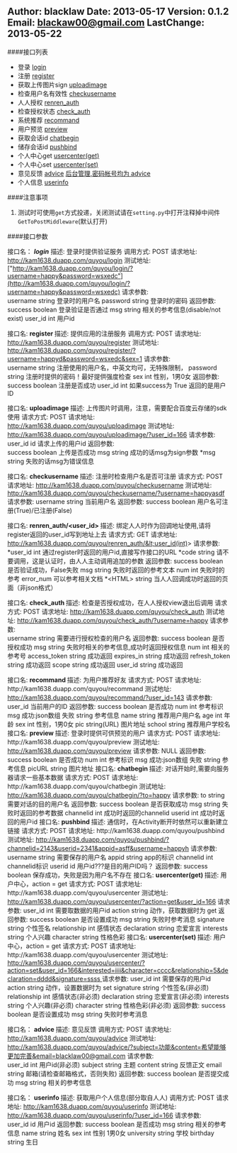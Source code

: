 Author:  	blacklaw 
Date:		2013-05-17 
Version:		0.1.2 
Email:		blackaw00@gmail.com 
LastChange:	2013-05-22 
---------------------------------------------

####接口列表
* 登录  			[login](#login) 
* 注册  			[register](#register) 
* 获取上传图片sign  [uploadimage](#uploadimage) 
* 检查用户名有效性  [checkusername](#checkusername) 
* 人人授权  		  [renren_auth](#renren_auth) 
* 检查授权状态  	[check_auth](#check_auth)
* 系统推荐  		[recommand](#recommand)
* 用户预览		[preview](#preview)
* 获取会话id  		[chatbegin](#chatbegin)
* 储存会话id  		[pushbind](#pushbind)
* 个人中心get		[usercenter(get)](#usercenter_get)
* 个人中心set		[usercenter(set)](#usercente_set)
* 意见反馈		[advice](#advice)    [后台管理,密码帐号均为 advice]("http://kam1638.duapp.com/admin/quyou/advice/")
* 个人信息		[userinfo](#userinfo)

####注意事项
1. 测试时可使用`get`方式投递，关闭测试请在`setting.py`中打开注释掉中间件 `GetToPostMiddleware`(默认打开)

####接口参数


接口名： ***login***
描述:		登录时提供验证服务
调用方式:	POST
请求地址:	http://kam1638.duapp.com/quyou/login
测试地址:	  ["http://kam1638.duapp.com/quyou/login/?username=happy&password=wsxedc"](http://kam1638.duapp.com/quyou/login/?username=happy&password=wsxedc)
请求参数:	
			username	string	登录时的用户名
			password	string 	登录时的密码
返回参数:
			success 	boolean	登录验证是否通过
			msg			string	相关的参考信息(disable/not exist)
			user_id		int 	用户id

  <a id="register"/>接口名:	<b class ='api_title'> register </b>
描述:		提供应用的注册服务
调用方式:	POST
请求地址:	http://kam1638.duapp.com/quyou/register
测试地址:	  <a href="http://kam1638.duapp.com/quyou/register/?username=happyd&password=wsxedc&sex=1">http://kam1638.duapp.com/quyou/register/?username=happyd&password=wsxedc&sex=1</a>
请求参数:	
			username	string	注册使用的用户名，中英文均可，无特殊限制，
			password 	string	注册时提供的密码！最好提供强度检查
			sex 		int		性别，1男0女
返回参数:
			success		boolean	注册是否成功
			user_id		int		如果success为 True 返回的是用户ID


<a id ="uploadimage">接口名:	<b class ='api_title'> uploadimage </b>
描述:		上传图片时调用，注意，需要配合百度云存储的sdk使用
请求方式:	POST
请求地址:	http://kam1638.duapp.com/quyou/uploadimage
测试地址:	<a href="http://kam1638.duapp.com/quyou/uploadimage/?user_id=166">http://kam1638.duapp.com/quyou/uploadimage/?user_id=166</a>
请求参数:	
			user_id 	id	   请求上传的用户id
返回参数:	
			success		boolean	上传是否成功
			msg			string  成功的话msg为sign参数
			*msg		string  失败的话msg为错误信息


  <a id ="checkusername"/>接口名:	<b class ='api_title'> checkusername </b>
描述:		注册时检查用户名是否可注册
请求方式:	POST
请求地址:	http://kam1638.duapp.com/quyou/checkusername
测试地址:	  <a href="http://kam1638.duapp.com/quyou/checkusername/?username=happyasdf">http://kam1638.duapp.com/quyou/checkusername/?username=happyasdf</a>
请求参数:
			username	string		当前用户名
返回参数:
			success 	boolean		用户名可注册(True)/已注册(False)
        

  <a id ="renren_auth"/>接口名:	<b class ='api_title'> renren_auth/&lt;user_id&gt; </b>
描述:		绑定人人时作为回调地址使用,请将register返回的user_id写到地址上去
请求方式:	GET
请求地址:	http://kam1638.duapp.com/quyou/renren_auth/&lt;user_id(int)&gt;
请求参数:	
			*user_id	int			通过register时返回的用户id,直接写作接口的URL
			*code		string		请不要调用，这是认证时，由人人主动调用追加的参数
返回参数:
			success		boolean		是否验证成功，False失败
			msg			string		失败时返回的参考文本
			num			int			失败时的参考 error_num 可以参考相关文档
			*&lt;HTML&gt;		string		当人人回调成功时返回的页面（非json格式）

    
  <a id ="check_auth"/>接口名:	 <b class ='api_title'> check_auth </b>
描述:		检查是否授权成功，在人人授权view退出后调用
请求方式:	POST
请求地址:	http://kam1638.duapp.com/quyou/check_auth
测试地址:	  <a href="http://kam1638.duapp.com/quyou/check_auth/?username=happy">http://kam1638.duapp.com/quyou/check_auth/?username=happy</a>
请求参数:	
			username 	string		需要进行授权检查的用户名
返回参数:
			success		boolean		是否授权成功
			msg			string		失败时相关的参考信息,成功时返回授权信息
			num         int		    相关的参考号
  			access_token 	string     成功返回
			expires_in		string     成功返回
			refresh_token	string     成功返回
			scope 	        string     成功返回
			user_id 	    string     成功返回

		
  <a id ="recommand"/>
接口名:	<b class ='api_title'> recommand </b>
描述:		为用户推荐好友
请求方式:	POST
请求地址:	http://kam1638.duapp.com/quyou/recommand
测试地址:	  <a href="http://kam1638.duapp.com/quyou/recommand/?user_id=143">http://kam1638.duapp.com/quyou/recommand/?user_id=143</a>
请求参数:	
			user_id 	当前用户的ID
返回参数:	
  		success		boolean		是否成功
  		num 		int			参考标识
  		msg	成功:json数组		失败 string 参考信息
				name	string		推荐用户用户名
				age		int			年龄
				sex		int			性别，1男0女
				pic		string(URL)	图片地址 
				school	string		推荐用户学校名
  
  
  <a id ="preview"/>
接口名:	<b class ='api_title'> preview </b>
描述:		登录时提供可供预览的用户
请求方式:	POST
请求地址:	http://kam1638.duapp.com/quyou/preview
测试地址:	  <a href="http://kam1638.duapp.com/quyou/preview">http://kam1638.duapp.com/quyou/preview</a>
请求参数:	NULL
返回参数:	
  		success		boolean		是否成功
  		num 		int			参考标识
  		msg	成功:json数组		失败 string 参考信息
				picURL string	图片地址
  
  
  <a id ="chatbegin"/>
接口名:	<b class ='api_title'> chatbegin </b>
描述:		对话开始时,需要向服务器请求一些基本数据
请求方式: 	POST
请求地址:	http://kam1638.duapp.com/quyou/chatbegin
测试地址:	  <a href="http://kam1638.duapp.com/quyou/chatbegin/?to=happy">http://kam1638.duapp.com/quyou/chatbegin/?to=happy</a>
请求参数:	
			to 		string		需要对话的目的用户名
返回参数:
			success 	boolean 	是否获取成功
			msg			string		失败时返回的参考数据
			channelid	int			成功时返回的channelid
 			userid		int			成功时返回的用户id

  <a id="pushbind"/>
接口名:	<b class ='api_title'> pushbind </b>
描述:		通信时，在Activity断开时依然可以重新建立链接
请求方式:	POST
请求地址:	http://kam1638.duapp.com/quyou/pushbind
测试地址:	  <a href="http://kam1638.duapp.com/quyou/pushbind/?channelid=2143&userid=2341&appid=asff&username=happyh">http://kam1638.duapp.com/quyou/pushbind/?channelid=2143&userid=2341&appid=asff&username=happyh</a>
请求参数:
			username	string		需要保存的用户名
			appid		string		app的标识
			channelid	int			channelid标识
			userid		id			用户id???是目的用户ID吗？
返回参数:
			success		boolean		保存成功，失败是因为用户名不存在 

<a id="usercenter_get"/>
接口名:	<b class ='api_title'> usercenter(get) </b>
描述:		用户中心，action = get
请求方式:	POST
请求地址:	http://kam1638.duapp.com/quyou/usercenter
测试地址:	  <a href="http://kam1638.duapp.com/quyou/usercenter/?action=get&user_id=166">http://kam1638.duapp.com/quyou/usercenter/?action=get&user_id=166</a>
请求参数:
			user_id		int		需要取数据的用户id
			action		string		动作，获取数据时为 get
返回参数:
  			success			boolean		是否设置成功
  			msg				string		失败时参考消息
			signature		string	个性签名
  			relationship	int		感情状态
			declaration		string	恋爱宣言
			interests		string	个人兴趣 
			character		string 	性格色彩

  <a id="usercenter_set"/>
接口名:	<b class ='api_title'> usercenter(set) </b>
描述:		用户中心，action = get
请求方式:	POST
请求地址:	http://kam1638.duapp.com/quyou/usercenter
测试地址:	  <a href="http://kam1638.duapp.com/quyou/usercenter/?action=set&user_id=166&interested=iiii&character=cccc&relationship=5&declaration=dddd&signature=ssss">http://kam1638.duapp.com/quyou/usercenter/?action=set&user_id=166&interested=iiii&character=cccc&relationship=5&declaration=dddd&signature=ssss
</a>
请求参数:
			user_id			int		需要保存的用户id
			action			string		动作，设置数据时为 set
  			signature		string		个性签名(非必须)
  			relationship	int			感情状态(非必须)
			declaration		string		恋爱宣言(非必须)
			interests		string		个人兴趣(非必须)
			character		string 		性格色彩(非必须)
返回参数:
			success			boolean		是否设置成功
  			msg				string		失败时参考消息

  
<a id='advice'/>接口名：	<b class ='api_title'> advice </b>
描述:		 意见反馈
调用方式:	POST
请求地址:	http://kam1638.duapp.com/quyou/advice
测试地址:	<a href="http://kam1638.duapp.com/quyou/advice/?subject=%E5%8A%9F%E8%83%BD&content=%E5%B8%8C%E6%9C%9B%E8%83%BD%E5%A4%9F%E6%9B%B4%E5%8A%A0%E5%AE%8C%E5%96%84&email=blacklaw00@gmail.com">http://kam1638.duapp.com/quyou/advice/?subject=功能&content=希望能够更加完善&email=blacklaw00@gmail.com</a>
请求参数:	
                         user_id     int      用户id(非必须)
                         subject     string   主题
                         content     string   反馈正文
                         email       string   邮箱(请检查邮箱格式，否则失败)
返回参数:
			success 	boolean	是否提交成功
			msg			string	相关的参考信息
  

 
  
<a id='userinfo'/>接口名：	<b class ='api_title'> userinfo </b>
描述:		 获取用户个人信息(部分取自人人)
调用方式:	POST
请求地址:	http://kam1638.duapp.com/quyou/userinfo
测试地址:	<a href="http://kam1638.duapp.com/quyou/userinfo/?user_id=166">http://kam1638.duapp.com/quyou/userinfo/?user_id=166</a>
请求参数:	
			user_id     id     用户id
返回参数:
			success 	boolean	是否成功
			msg			string	相关的参考信息
  			name 		string  姓名
  			sex			int		性别 1男0女
  			university	string  学校
  			birthday    string  生日
  
  
  </body>

</html>
